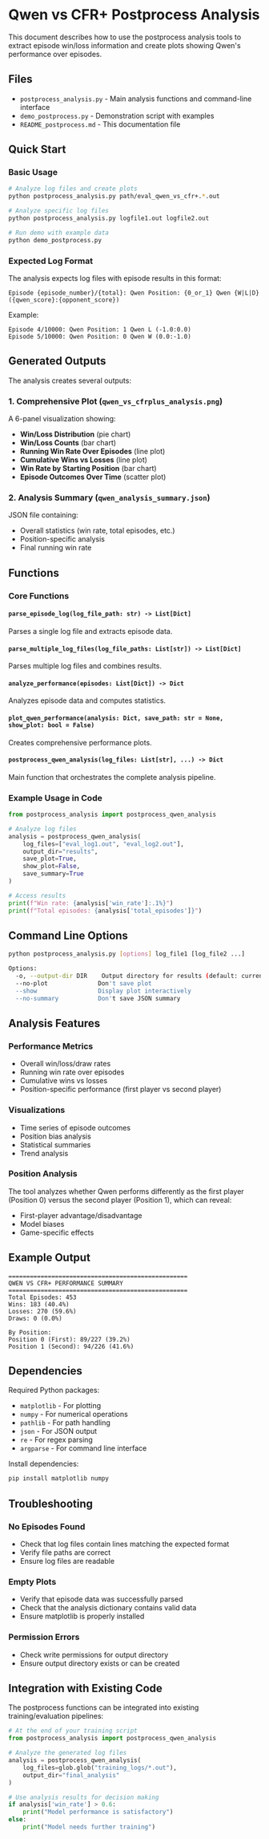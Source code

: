 # Qwen vs CFR+ Postprocess Analysis

This document describes how to use the postprocess analysis tools to extract episode win/loss information and create plots showing Qwen's performance over episodes.

## Files

- `postprocess_analysis.py` - Main analysis functions and command-line interface
- `demo_postprocess.py` - Demonstration script with examples
- `README_postprocess.md` - This documentation file

## Quick Start

### Basic Usage

```bash
# Analyze log files and create plots
python postprocess_analysis.py path/eval_qwen_vs_cfr+.*.out

# Analyze specific log files
python postprocess_analysis.py logfile1.out logfile2.out

# Run demo with example data
python demo_postprocess.py
```

### Expected Log Format

The analysis expects log files with episode results in this format:
```
Episode {episode_number}/{total}: Qwen Position: {0_or_1} Qwen {W|L|D} ({qwen_score}:{opponent_score})
```

Example:
```
Episode 4/10000: Qwen Position: 1 Qwen L (-1.0:0.0)
Episode 5/10000: Qwen Position: 0 Qwen W (0.0:-1.0)
```

## Generated Outputs

The analysis creates several outputs:

### 1. Comprehensive Plot (`qwen_vs_cfrplus_analysis.png`)

A 6-panel visualization showing:
- **Win/Loss Distribution** (pie chart)
- **Win/Loss Counts** (bar chart)  
- **Running Win Rate Over Episodes** (line plot)
- **Cumulative Wins vs Losses** (line plot)
- **Win Rate by Starting Position** (bar chart)
- **Episode Outcomes Over Time** (scatter plot)

### 2. Analysis Summary (`qwen_analysis_summary.json`)

JSON file containing:
- Overall statistics (win rate, total episodes, etc.)
- Position-specific analysis
- Final running win rate

## Functions

### Core Functions

#### `parse_episode_log(log_file_path: str) -> List[Dict]`
Parses a single log file and extracts episode data.

#### `parse_multiple_log_files(log_file_paths: List[str]) -> List[Dict]`
Parses multiple log files and combines results.

#### `analyze_performance(episodes: List[Dict]) -> Dict`
Analyzes episode data and computes statistics.

#### `plot_qwen_performance(analysis: Dict, save_path: str = None, show_plot: bool = False)`
Creates comprehensive performance plots.

#### `postprocess_qwen_analysis(log_files: List[str], ...) -> Dict`
Main function that orchestrates the complete analysis pipeline.

### Example Usage in Code

```python
from postprocess_analysis import postprocess_qwen_analysis

# Analyze log files
analysis = postprocess_qwen_analysis(
    log_files=["eval_log1.out", "eval_log2.out"],
    output_dir="results",
    save_plot=True,
    show_plot=False,
    save_summary=True
)

# Access results
print(f"Win rate: {analysis['win_rate']:.1%}")
print(f"Total episodes: {analysis['total_episodes']}")
```

## Command Line Options

```bash
python postprocess_analysis.py [options] log_file1 [log_file2 ...]

Options:
  -o, --output-dir DIR    Output directory for results (default: current directory)
  --no-plot              Don't save plot
  --show                 Display plot interactively
  --no-summary           Don't save JSON summary
```

## Analysis Features

### Performance Metrics
- Overall win/loss/draw rates
- Running win rate over episodes
- Cumulative wins vs losses
- Position-specific performance (first player vs second player)

### Visualizations
- Time series of episode outcomes
- Position bias analysis
- Statistical summaries
- Trend analysis

### Position Analysis
The tool analyzes whether Qwen performs differently as the first player (Position 0) versus the second player (Position 1), which can reveal:
- First-player advantage/disadvantage
- Model biases
- Game-specific effects

## Example Output

```
==================================================
QWEN VS CFR+ PERFORMANCE SUMMARY
==================================================
Total Episodes: 453
Wins: 183 (40.4%)
Losses: 270 (59.6%)
Draws: 0 (0.0%)

By Position:
Position 0 (First): 89/227 (39.2%)
Position 1 (Second): 94/226 (41.6%)
```

## Dependencies

Required Python packages:
- `matplotlib` - For plotting
- `numpy` - For numerical operations  
- `pathlib` - For path handling
- `json` - For JSON output
- `re` - For regex parsing
- `argparse` - For command line interface

Install dependencies:
```bash
pip install matplotlib numpy
```

## Troubleshooting

### No Episodes Found
- Check that log files contain lines matching the expected format
- Verify file paths are correct
- Ensure log files are readable

### Empty Plots
- Verify that episode data was successfully parsed
- Check that the analysis dictionary contains valid data
- Ensure matplotlib is properly installed

### Permission Errors
- Check write permissions for output directory
- Ensure output directory exists or can be created

## Integration with Existing Code

The postprocess functions can be integrated into existing training/evaluation pipelines:

```python
# At the end of your training script
from postprocess_analysis import postprocess_qwen_analysis

# Analyze the generated log files
analysis = postprocess_qwen_analysis(
    log_files=glob.glob("training_logs/*.out"),
    output_dir="final_analysis"
)

# Use analysis results for decision making
if analysis['win_rate'] > 0.6:
    print("Model performance is satisfactory")
else:
    print("Model needs further training")
``` 
